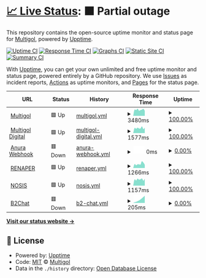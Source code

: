 # [📈 Live Status](https://Multigol.github.io/Status): <!--live status--> **🟧 Partial outage**

This repository contains the open-source uptime monitor and status page for [Multigol](https://Multigol.github.io/Status), powered by [Upptime](https://github.com/upptime/upptime).

[![Uptime CI](https://github.com/Multigol/Status/workflows/Uptime%20CI/badge.svg)](https://github.com/Multigol/Status/actions?query=workflow%3A%22Uptime+CI%22)
[![Response Time CI](https://github.com/Multigol/Status/workflows/Response%20Time%20CI/badge.svg)](https://github.com/Multigol/Status/actions?query=workflow%3A%22Response+Time+CI%22)
[![Graphs CI](https://github.com/Multigol/Status/workflows/Graphs%20CI/badge.svg)](https://github.com/Multigol/Status/actions?query=workflow%3A%22Graphs+CI%22)
[![Static Site CI](https://github.com/Multigol/Status/workflows/Static%20Site%20CI/badge.svg)](https://github.com/Multigol/Status/actions?query=workflow%3A%22Static+Site+CI%22)
[![Summary CI](https://github.com/Multigol/Status/workflows/Summary%20CI/badge.svg)](https://github.com/Multigol/Status/actions?query=workflow%3A%22Summary+CI%22)

With [Upptime](https://upptime.js.org), you can get your own unlimited and free uptime monitor and status page, powered entirely by a GitHub repository. We use [Issues](https://github.com/Multigol/Status/issues) as incident reports, [Actions](https://github.com/Multigol/Status/actions) as uptime monitors, and [Pages](https://Multigol.github.io/Status) for the status page.

<!--start: status pages-->
<!-- This summary is generated by Upptime (https://github.com/upptime/upptime) -->
<!-- Do not edit this manually, your changes will be overwritten -->
<!-- prettier-ignore -->
| URL | Status | History | Response Time | Uptime |
| --- | ------ | ------- | ------------- | ------ |
| <img alt="" src="https://favicons.githubusercontent.com/www.multigol.com.ar" height="13"> [Multigol](https://www.multigol.com.ar) | 🟩 Up | [multigol.yml](https://github.com/Multigol/Status/commits/HEAD/history/multigol.yml) | <details><summary><img alt="Response time graph" src="./graphs/multigol/response-time-week.png" height="20"> 3480ms</summary><br><a href="https://Multigol.github.io/Status/history/multigol"><img alt="Response time 4057" src="https://img.shields.io/endpoint?url=https%3A%2F%2Fraw.githubusercontent.com%2FMultigol%2FStatus%2FHEAD%2Fapi%2Fmultigol%2Fresponse-time.json"></a><br><a href="https://Multigol.github.io/Status/history/multigol"><img alt="24-hour response time 3662" src="https://img.shields.io/endpoint?url=https%3A%2F%2Fraw.githubusercontent.com%2FMultigol%2FStatus%2FHEAD%2Fapi%2Fmultigol%2Fresponse-time-day.json"></a><br><a href="https://Multigol.github.io/Status/history/multigol"><img alt="7-day response time 3480" src="https://img.shields.io/endpoint?url=https%3A%2F%2Fraw.githubusercontent.com%2FMultigol%2FStatus%2FHEAD%2Fapi%2Fmultigol%2Fresponse-time-week.json"></a><br><a href="https://Multigol.github.io/Status/history/multigol"><img alt="30-day response time 4030" src="https://img.shields.io/endpoint?url=https%3A%2F%2Fraw.githubusercontent.com%2FMultigol%2FStatus%2FHEAD%2Fapi%2Fmultigol%2Fresponse-time-month.json"></a><br><a href="https://Multigol.github.io/Status/history/multigol"><img alt="1-year response time 4057" src="https://img.shields.io/endpoint?url=https%3A%2F%2Fraw.githubusercontent.com%2FMultigol%2FStatus%2FHEAD%2Fapi%2Fmultigol%2Fresponse-time-year.json"></a></details> | <details><summary><a href="https://Multigol.github.io/Status/history/multigol">100.00%</a></summary><a href="https://Multigol.github.io/Status/history/multigol"><img alt="All-time uptime 99.74%" src="https://img.shields.io/endpoint?url=https%3A%2F%2Fraw.githubusercontent.com%2FMultigol%2FStatus%2FHEAD%2Fapi%2Fmultigol%2Fuptime.json"></a><br><a href="https://Multigol.github.io/Status/history/multigol"><img alt="24-hour uptime 100.00%" src="https://img.shields.io/endpoint?url=https%3A%2F%2Fraw.githubusercontent.com%2FMultigol%2FStatus%2FHEAD%2Fapi%2Fmultigol%2Fuptime-day.json"></a><br><a href="https://Multigol.github.io/Status/history/multigol"><img alt="7-day uptime 100.00%" src="https://img.shields.io/endpoint?url=https%3A%2F%2Fraw.githubusercontent.com%2FMultigol%2FStatus%2FHEAD%2Fapi%2Fmultigol%2Fuptime-week.json"></a><br><a href="https://Multigol.github.io/Status/history/multigol"><img alt="30-day uptime 99.93%" src="https://img.shields.io/endpoint?url=https%3A%2F%2Fraw.githubusercontent.com%2FMultigol%2FStatus%2FHEAD%2Fapi%2Fmultigol%2Fuptime-month.json"></a><br><a href="https://Multigol.github.io/Status/history/multigol"><img alt="1-year uptime 99.74%" src="https://img.shields.io/endpoint?url=https%3A%2F%2Fraw.githubusercontent.com%2FMultigol%2FStatus%2FHEAD%2Fapi%2Fmultigol%2Fuptime-year.json"></a></details>
| <img alt="" src="https://favicons.githubusercontent.com/www.multigoldigital.com.ar" height="13"> [Multigol Digital](https://www.multigoldigital.com.ar) | 🟩 Up | [multigol-digital.yml](https://github.com/Multigol/Status/commits/HEAD/history/multigol-digital.yml) | <details><summary><img alt="Response time graph" src="./graphs/multigol-digital/response-time-week.png" height="20"> 1577ms</summary><br><a href="https://Multigol.github.io/Status/history/multigol-digital"><img alt="Response time 1618" src="https://img.shields.io/endpoint?url=https%3A%2F%2Fraw.githubusercontent.com%2FMultigol%2FStatus%2FHEAD%2Fapi%2Fmultigol-digital%2Fresponse-time.json"></a><br><a href="https://Multigol.github.io/Status/history/multigol-digital"><img alt="24-hour response time 1419" src="https://img.shields.io/endpoint?url=https%3A%2F%2Fraw.githubusercontent.com%2FMultigol%2FStatus%2FHEAD%2Fapi%2Fmultigol-digital%2Fresponse-time-day.json"></a><br><a href="https://Multigol.github.io/Status/history/multigol-digital"><img alt="7-day response time 1577" src="https://img.shields.io/endpoint?url=https%3A%2F%2Fraw.githubusercontent.com%2FMultigol%2FStatus%2FHEAD%2Fapi%2Fmultigol-digital%2Fresponse-time-week.json"></a><br><a href="https://Multigol.github.io/Status/history/multigol-digital"><img alt="30-day response time 1651" src="https://img.shields.io/endpoint?url=https%3A%2F%2Fraw.githubusercontent.com%2FMultigol%2FStatus%2FHEAD%2Fapi%2Fmultigol-digital%2Fresponse-time-month.json"></a><br><a href="https://Multigol.github.io/Status/history/multigol-digital"><img alt="1-year response time 1618" src="https://img.shields.io/endpoint?url=https%3A%2F%2Fraw.githubusercontent.com%2FMultigol%2FStatus%2FHEAD%2Fapi%2Fmultigol-digital%2Fresponse-time-year.json"></a></details> | <details><summary><a href="https://Multigol.github.io/Status/history/multigol-digital">100.00%</a></summary><a href="https://Multigol.github.io/Status/history/multigol-digital"><img alt="All-time uptime 100.00%" src="https://img.shields.io/endpoint?url=https%3A%2F%2Fraw.githubusercontent.com%2FMultigol%2FStatus%2FHEAD%2Fapi%2Fmultigol-digital%2Fuptime.json"></a><br><a href="https://Multigol.github.io/Status/history/multigol-digital"><img alt="24-hour uptime 100.00%" src="https://img.shields.io/endpoint?url=https%3A%2F%2Fraw.githubusercontent.com%2FMultigol%2FStatus%2FHEAD%2Fapi%2Fmultigol-digital%2Fuptime-day.json"></a><br><a href="https://Multigol.github.io/Status/history/multigol-digital"><img alt="7-day uptime 100.00%" src="https://img.shields.io/endpoint?url=https%3A%2F%2Fraw.githubusercontent.com%2FMultigol%2FStatus%2FHEAD%2Fapi%2Fmultigol-digital%2Fuptime-week.json"></a><br><a href="https://Multigol.github.io/Status/history/multigol-digital"><img alt="30-day uptime 100.00%" src="https://img.shields.io/endpoint?url=https%3A%2F%2Fraw.githubusercontent.com%2FMultigol%2FStatus%2FHEAD%2Fapi%2Fmultigol-digital%2Fuptime-month.json"></a><br><a href="https://Multigol.github.io/Status/history/multigol-digital"><img alt="1-year uptime 100.00%" src="https://img.shields.io/endpoint?url=https%3A%2F%2Fraw.githubusercontent.com%2FMultigol%2FStatus%2FHEAD%2Fapi%2Fmultigol-digital%2Fuptime-year.json"></a></details>
| <img alt="" src="https://favicons.githubusercontent.com/null" height="13"> [Anura Webhook](168.197.49.27) | 🟥 Down | [anura-webhook.yml](https://github.com/Multigol/Status/commits/HEAD/history/anura-webhook.yml) | <details><summary><img alt="Response time graph" src="./graphs/anura-webhook/response-time-week.png" height="20"> 0ms</summary><br><a href="https://Multigol.github.io/Status/history/anura-webhook"><img alt="Response time 0" src="https://img.shields.io/endpoint?url=https%3A%2F%2Fraw.githubusercontent.com%2FMultigol%2FStatus%2FHEAD%2Fapi%2Fanura-webhook%2Fresponse-time.json"></a><br><a href="https://Multigol.github.io/Status/history/anura-webhook"><img alt="24-hour response time 0" src="https://img.shields.io/endpoint?url=https%3A%2F%2Fraw.githubusercontent.com%2FMultigol%2FStatus%2FHEAD%2Fapi%2Fanura-webhook%2Fresponse-time-day.json"></a><br><a href="https://Multigol.github.io/Status/history/anura-webhook"><img alt="7-day response time 0" src="https://img.shields.io/endpoint?url=https%3A%2F%2Fraw.githubusercontent.com%2FMultigol%2FStatus%2FHEAD%2Fapi%2Fanura-webhook%2Fresponse-time-week.json"></a><br><a href="https://Multigol.github.io/Status/history/anura-webhook"><img alt="30-day response time 0" src="https://img.shields.io/endpoint?url=https%3A%2F%2Fraw.githubusercontent.com%2FMultigol%2FStatus%2FHEAD%2Fapi%2Fanura-webhook%2Fresponse-time-month.json"></a><br><a href="https://Multigol.github.io/Status/history/anura-webhook"><img alt="1-year response time 0" src="https://img.shields.io/endpoint?url=https%3A%2F%2Fraw.githubusercontent.com%2FMultigol%2FStatus%2FHEAD%2Fapi%2Fanura-webhook%2Fresponse-time-year.json"></a></details> | <details><summary><a href="https://Multigol.github.io/Status/history/anura-webhook">0.00%</a></summary><a href="https://Multigol.github.io/Status/history/anura-webhook"><img alt="All-time uptime 60.73%" src="https://img.shields.io/endpoint?url=https%3A%2F%2Fraw.githubusercontent.com%2FMultigol%2FStatus%2FHEAD%2Fapi%2Fanura-webhook%2Fuptime.json"></a><br><a href="https://Multigol.github.io/Status/history/anura-webhook"><img alt="24-hour uptime 0.00%" src="https://img.shields.io/endpoint?url=https%3A%2F%2Fraw.githubusercontent.com%2FMultigol%2FStatus%2FHEAD%2Fapi%2Fanura-webhook%2Fuptime-day.json"></a><br><a href="https://Multigol.github.io/Status/history/anura-webhook"><img alt="7-day uptime 0.00%" src="https://img.shields.io/endpoint?url=https%3A%2F%2Fraw.githubusercontent.com%2FMultigol%2FStatus%2FHEAD%2Fapi%2Fanura-webhook%2Fuptime-week.json"></a><br><a href="https://Multigol.github.io/Status/history/anura-webhook"><img alt="30-day uptime 1.38%" src="https://img.shields.io/endpoint?url=https%3A%2F%2Fraw.githubusercontent.com%2FMultigol%2FStatus%2FHEAD%2Fapi%2Fanura-webhook%2Fuptime-month.json"></a><br><a href="https://Multigol.github.io/Status/history/anura-webhook"><img alt="1-year uptime 60.73%" src="https://img.shields.io/endpoint?url=https%3A%2F%2Fraw.githubusercontent.com%2FMultigol%2FStatus%2FHEAD%2Fapi%2Fanura-webhook%2Fuptime-year.json"></a></details>
| <img alt="" src="https://favicons.githubusercontent.com/apirenaper.idear.gov.ar" height="13"> [RENAPER](https://apirenaper.idear.gov.ar/apidatos/porDniSexo.php) | 🟩 Up | [renaper.yml](https://github.com/Multigol/Status/commits/HEAD/history/renaper.yml) | <details><summary><img alt="Response time graph" src="./graphs/renaper/response-time-week.png" height="20"> 1266ms</summary><br><a href="https://Multigol.github.io/Status/history/renaper"><img alt="Response time 1195" src="https://img.shields.io/endpoint?url=https%3A%2F%2Fraw.githubusercontent.com%2FMultigol%2FStatus%2FHEAD%2Fapi%2Frenaper%2Fresponse-time.json"></a><br><a href="https://Multigol.github.io/Status/history/renaper"><img alt="24-hour response time 984" src="https://img.shields.io/endpoint?url=https%3A%2F%2Fraw.githubusercontent.com%2FMultigol%2FStatus%2FHEAD%2Fapi%2Frenaper%2Fresponse-time-day.json"></a><br><a href="https://Multigol.github.io/Status/history/renaper"><img alt="7-day response time 1266" src="https://img.shields.io/endpoint?url=https%3A%2F%2Fraw.githubusercontent.com%2FMultigol%2FStatus%2FHEAD%2Fapi%2Frenaper%2Fresponse-time-week.json"></a><br><a href="https://Multigol.github.io/Status/history/renaper"><img alt="30-day response time 1080" src="https://img.shields.io/endpoint?url=https%3A%2F%2Fraw.githubusercontent.com%2FMultigol%2FStatus%2FHEAD%2Fapi%2Frenaper%2Fresponse-time-month.json"></a><br><a href="https://Multigol.github.io/Status/history/renaper"><img alt="1-year response time 1195" src="https://img.shields.io/endpoint?url=https%3A%2F%2Fraw.githubusercontent.com%2FMultigol%2FStatus%2FHEAD%2Fapi%2Frenaper%2Fresponse-time-year.json"></a></details> | <details><summary><a href="https://Multigol.github.io/Status/history/renaper">100.00%</a></summary><a href="https://Multigol.github.io/Status/history/renaper"><img alt="All-time uptime 99.10%" src="https://img.shields.io/endpoint?url=https%3A%2F%2Fraw.githubusercontent.com%2FMultigol%2FStatus%2FHEAD%2Fapi%2Frenaper%2Fuptime.json"></a><br><a href="https://Multigol.github.io/Status/history/renaper"><img alt="24-hour uptime 100.00%" src="https://img.shields.io/endpoint?url=https%3A%2F%2Fraw.githubusercontent.com%2FMultigol%2FStatus%2FHEAD%2Fapi%2Frenaper%2Fuptime-day.json"></a><br><a href="https://Multigol.github.io/Status/history/renaper"><img alt="7-day uptime 100.00%" src="https://img.shields.io/endpoint?url=https%3A%2F%2Fraw.githubusercontent.com%2FMultigol%2FStatus%2FHEAD%2Fapi%2Frenaper%2Fuptime-week.json"></a><br><a href="https://Multigol.github.io/Status/history/renaper"><img alt="30-day uptime 97.31%" src="https://img.shields.io/endpoint?url=https%3A%2F%2Fraw.githubusercontent.com%2FMultigol%2FStatus%2FHEAD%2Fapi%2Frenaper%2Fuptime-month.json"></a><br><a href="https://Multigol.github.io/Status/history/renaper"><img alt="1-year uptime 99.10%" src="https://img.shields.io/endpoint?url=https%3A%2F%2Fraw.githubusercontent.com%2FMultigol%2FStatus%2FHEAD%2Fapi%2Frenaper%2Fuptime-year.json"></a></details>
| <img alt="" src="https://favicons.githubusercontent.com/ws02.nosis.com" height="13"> [NOSIS](https://ws02.nosis.com/api/validacion/?) | 🟩 Up | [nosis.yml](https://github.com/Multigol/Status/commits/HEAD/history/nosis.yml) | <details><summary><img alt="Response time graph" src="./graphs/nosis/response-time-week.png" height="20"> 1157ms</summary><br><a href="https://Multigol.github.io/Status/history/nosis"><img alt="Response time 1228" src="https://img.shields.io/endpoint?url=https%3A%2F%2Fraw.githubusercontent.com%2FMultigol%2FStatus%2FHEAD%2Fapi%2Fnosis%2Fresponse-time.json"></a><br><a href="https://Multigol.github.io/Status/history/nosis"><img alt="24-hour response time 1420" src="https://img.shields.io/endpoint?url=https%3A%2F%2Fraw.githubusercontent.com%2FMultigol%2FStatus%2FHEAD%2Fapi%2Fnosis%2Fresponse-time-day.json"></a><br><a href="https://Multigol.github.io/Status/history/nosis"><img alt="7-day response time 1157" src="https://img.shields.io/endpoint?url=https%3A%2F%2Fraw.githubusercontent.com%2FMultigol%2FStatus%2FHEAD%2Fapi%2Fnosis%2Fresponse-time-week.json"></a><br><a href="https://Multigol.github.io/Status/history/nosis"><img alt="30-day response time 1196" src="https://img.shields.io/endpoint?url=https%3A%2F%2Fraw.githubusercontent.com%2FMultigol%2FStatus%2FHEAD%2Fapi%2Fnosis%2Fresponse-time-month.json"></a><br><a href="https://Multigol.github.io/Status/history/nosis"><img alt="1-year response time 1228" src="https://img.shields.io/endpoint?url=https%3A%2F%2Fraw.githubusercontent.com%2FMultigol%2FStatus%2FHEAD%2Fapi%2Fnosis%2Fresponse-time-year.json"></a></details> | <details><summary><a href="https://Multigol.github.io/Status/history/nosis">100.00%</a></summary><a href="https://Multigol.github.io/Status/history/nosis"><img alt="All-time uptime 99.98%" src="https://img.shields.io/endpoint?url=https%3A%2F%2Fraw.githubusercontent.com%2FMultigol%2FStatus%2FHEAD%2Fapi%2Fnosis%2Fuptime.json"></a><br><a href="https://Multigol.github.io/Status/history/nosis"><img alt="24-hour uptime 100.00%" src="https://img.shields.io/endpoint?url=https%3A%2F%2Fraw.githubusercontent.com%2FMultigol%2FStatus%2FHEAD%2Fapi%2Fnosis%2Fuptime-day.json"></a><br><a href="https://Multigol.github.io/Status/history/nosis"><img alt="7-day uptime 100.00%" src="https://img.shields.io/endpoint?url=https%3A%2F%2Fraw.githubusercontent.com%2FMultigol%2FStatus%2FHEAD%2Fapi%2Fnosis%2Fuptime-week.json"></a><br><a href="https://Multigol.github.io/Status/history/nosis"><img alt="30-day uptime 99.93%" src="https://img.shields.io/endpoint?url=https%3A%2F%2Fraw.githubusercontent.com%2FMultigol%2FStatus%2FHEAD%2Fapi%2Fnosis%2Fuptime-month.json"></a><br><a href="https://Multigol.github.io/Status/history/nosis"><img alt="1-year uptime 99.98%" src="https://img.shields.io/endpoint?url=https%3A%2F%2Fraw.githubusercontent.com%2FMultigol%2FStatus%2FHEAD%2Fapi%2Fnosis%2Fuptime-year.json"></a></details>
| <img alt="" src="https://favicons.githubusercontent.com/api.b2chat.io" height="13"> [B2Chat](https://api.b2chat.io/health) | 🟥 Down | [b2-chat.yml](https://github.com/Multigol/Status/commits/HEAD/history/b2-chat.yml) | <details><summary><img alt="Response time graph" src="./graphs/b2-chat/response-time-week.png" height="20"> 205ms</summary><br><a href="https://Multigol.github.io/Status/history/b2-chat"><img alt="Response time 205" src="https://img.shields.io/endpoint?url=https%3A%2F%2Fraw.githubusercontent.com%2FMultigol%2FStatus%2FHEAD%2Fapi%2Fb2-chat%2Fresponse-time.json"></a><br><a href="https://Multigol.github.io/Status/history/b2-chat"><img alt="24-hour response time 247" src="https://img.shields.io/endpoint?url=https%3A%2F%2Fraw.githubusercontent.com%2FMultigol%2FStatus%2FHEAD%2Fapi%2Fb2-chat%2Fresponse-time-day.json"></a><br><a href="https://Multigol.github.io/Status/history/b2-chat"><img alt="7-day response time 205" src="https://img.shields.io/endpoint?url=https%3A%2F%2Fraw.githubusercontent.com%2FMultigol%2FStatus%2FHEAD%2Fapi%2Fb2-chat%2Fresponse-time-week.json"></a><br><a href="https://Multigol.github.io/Status/history/b2-chat"><img alt="30-day response time 205" src="https://img.shields.io/endpoint?url=https%3A%2F%2Fraw.githubusercontent.com%2FMultigol%2FStatus%2FHEAD%2Fapi%2Fb2-chat%2Fresponse-time-month.json"></a><br><a href="https://Multigol.github.io/Status/history/b2-chat"><img alt="1-year response time 205" src="https://img.shields.io/endpoint?url=https%3A%2F%2Fraw.githubusercontent.com%2FMultigol%2FStatus%2FHEAD%2Fapi%2Fb2-chat%2Fresponse-time-year.json"></a></details> | <details><summary><a href="https://Multigol.github.io/Status/history/b2-chat">0.00%</a></summary><a href="https://Multigol.github.io/Status/history/b2-chat"><img alt="All-time uptime 0.00%" src="https://img.shields.io/endpoint?url=https%3A%2F%2Fraw.githubusercontent.com%2FMultigol%2FStatus%2FHEAD%2Fapi%2Fb2-chat%2Fuptime.json"></a><br><a href="https://Multigol.github.io/Status/history/b2-chat"><img alt="24-hour uptime 0.00%" src="https://img.shields.io/endpoint?url=https%3A%2F%2Fraw.githubusercontent.com%2FMultigol%2FStatus%2FHEAD%2Fapi%2Fb2-chat%2Fuptime-day.json"></a><br><a href="https://Multigol.github.io/Status/history/b2-chat"><img alt="7-day uptime 0.00%" src="https://img.shields.io/endpoint?url=https%3A%2F%2Fraw.githubusercontent.com%2FMultigol%2FStatus%2FHEAD%2Fapi%2Fb2-chat%2Fuptime-week.json"></a><br><a href="https://Multigol.github.io/Status/history/b2-chat"><img alt="30-day uptime 0.00%" src="https://img.shields.io/endpoint?url=https%3A%2F%2Fraw.githubusercontent.com%2FMultigol%2FStatus%2FHEAD%2Fapi%2Fb2-chat%2Fuptime-month.json"></a><br><a href="https://Multigol.github.io/Status/history/b2-chat"><img alt="1-year uptime 0.00%" src="https://img.shields.io/endpoint?url=https%3A%2F%2Fraw.githubusercontent.com%2FMultigol%2FStatus%2FHEAD%2Fapi%2Fb2-chat%2Fuptime-year.json"></a></details>

<!--end: status pages-->

[**Visit our status website →**](https://Multigol.github.io/Status)

## 📄 License

- Powered by: [Upptime](https://github.com/upptime/upptime)
- Code: [MIT](./LICENSE) © [Multigol](https://Multigol.github.io/Status)
- Data in the `./history` directory: [Open Database License](https://opendatacommons.org/licenses/odbl/1-0/)

